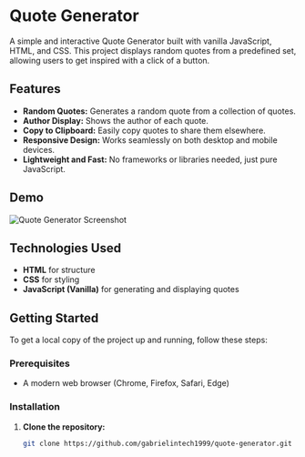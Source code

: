 # Quote Generator

A simple and interactive Quote Generator built with vanilla JavaScript, HTML, and CSS. This project displays random quotes from a predefined set, allowing users to get inspired with a click of a button.

## Features

- **Random Quotes:** Generates a random quote from a collection of quotes.
- **Author Display:** Shows the author of each quote.
- **Copy to Clipboard:** Easily copy quotes to share them elsewhere.
- **Responsive Design:** Works seamlessly on both desktop and mobile devices.
- **Lightweight and Fast:** No frameworks or libraries needed, just pure JavaScript.

## Demo

![Quote Generator Screenshot](path/to/your/screenshot.png)

## Technologies Used

- **HTML** for structure
- **CSS** for styling
- **JavaScript (Vanilla)** for generating and displaying quotes

## Getting Started

To get a local copy of the project up and running, follow these steps:

### Prerequisites

- A modern web browser (Chrome, Firefox, Safari, Edge)

### Installation

1. **Clone the repository:**

   ```bash
   git clone https://github.com/gabrielintech1999/quote-generator.git
